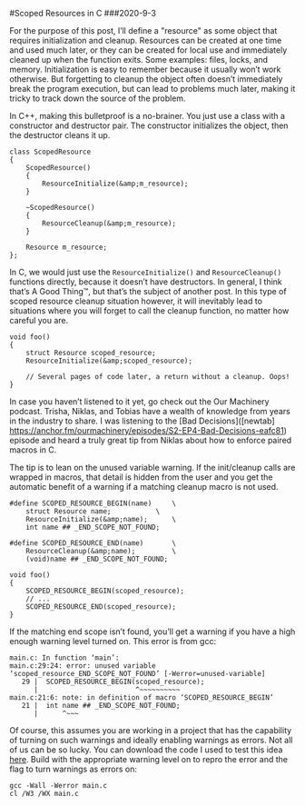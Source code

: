 #Scoped Resources in C
###2020-9-3

For the purpose of this post, I’ll define a "resource" as some object that requires initialization and cleanup. Resources can be created at one time and used much later, or they can be created for local use and immediately cleaned up when the function exits. Some examples: files, locks, and memory. Initialization is easy to remember because it usually won’t work otherwise. But forgetting to cleanup the object often doesn’t immediately break the program execution, but can lead to problems much later, making it tricky to track down the source of the problem.

In C++, making this bulletproof is a no-brainer. You just use a class with a constructor and destructor pair. The constructor initializes the object, then the destructor cleans it up.

```
class ScopedResource
{
	ScopedResource()
	{
   		ResourceInitialize(&amp;m_resource);
	}

	~ScopedResource()
	{
		ResourceCleanup(&amp;m_resource);
	}

	Resource m_resource;
};
```

In C, we would just use the `ResourceInitialize()` and `ResourceCleanup()` functions directly, because it doesn’t have destructors. In general, I think that’s A Good Thing™, but that’s the subject of another post. In this type of scoped resource cleanup situation however, it will inevitably lead to situations where you will forget to call the cleanup function, no matter how careful you are.

```
void foo()
{
	struct Resource scoped_resource;
	ResourceInitialize(&amp;scoped_resource);

	// Several pages of code later, a return without a cleanup. Oops!
}
```

In case you haven’t listened to it yet, go check out the Our Machinery podcast. Trisha, Niklas, and Tobias have a wealth of knowledge from years in the industry to share. I was listening to the [Bad Decisions]([newtab] https://anchor.fm/ourmachinery/episodes/S2-EP4-Bad-Decisions-eafc81) episode and heard a truly great tip from Niklas about how to enforce paired macros in C.

The tip is to lean on the unused variable warning. If the init/cleanup calls are wrapped in macros, that detail is hidden from the user and you get the automatic benefit of a warning if a matching cleanup macro is not used.

```
#define SCOPED_RESOURCE_BEGIN(name)		\
	struct Resource name;			\
	ResourceInitialize(&amp;name);		\
	int name ## _END_SCOPE_NOT_FOUND;

#define SCOPED_RESOURCE_END(name)		\
	ResourceCleanup(&amp;name);			\
	(void)name ## _END_SCOPE_NOT_FOUND;

void foo()
{
	SCOPED_RESOURCE_BEGIN(scoped_resource);
	// ...
	SCOPED_RESOURCE_END(scoped_resource);
}
```

If the matching end scope isn’t found, you’ll get a warning if you have a high enough warning level turned on. This error is from gcc:

```
main.c: In function ‘main’:
main.c:29:24: error: unused variable ‘scoped_resource_END_SCOPE_NOT_FOUND’ [-Werror=unused-variable]
   29 |  SCOPED_RESOURCE_BEGIN(scoped_resource);
      |                        ^~~~~~~~~~~
main.c:21:6: note: in definition of macro ‘SCOPED_RESOURCE_BEGIN’
   21 |  int name ## _END_SCOPE_NOT_FOUND;
	  |      ^~~~
```

Of course, this assumes you are working in a project that has the capability of turning on such warnings and ideally enabling warnings as errors. Not all of us can be so lucky.
You can download the code I used to test this idea [here](2020-9-3/main.c). Build with the appropriate warning level on to repro the error and the flag to turn warnings as errors on:

```
gcc -Wall -Werror main.c
cl /W3 /WX main.c
```

